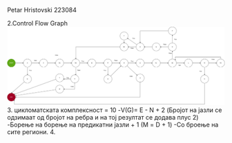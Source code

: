 Petar Hristovski 223084

2.Control Flow Graph
![](images/223084_cfg_image.png)
3. цикломатската комплексност = 10 
  -V(G)= E - N + 2 (Бројот на јазли се одзимаат од бројот на ребра и на тој резултат се додава плус 2)
  -Борење на борење на предикатни јазли + 1 (М = D + 1) 
  -Со броење на сите региони.
4. 
